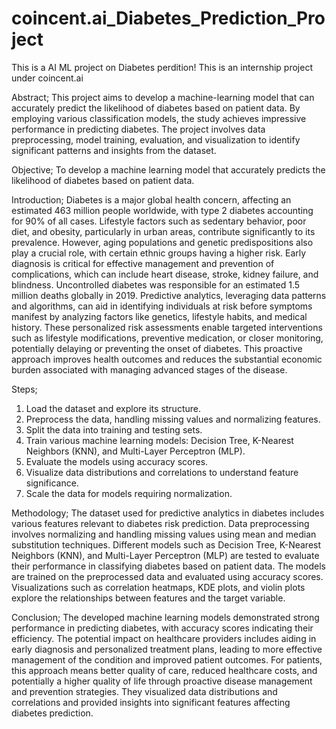 # coincent.ai_Diabetes_Prediction_Project
This is a AI ML project on Diabetes perdition! This is an internship project under coincent.ai

Abstract;
This project aims to develop a machine-learning model that can accurately predict the likelihood of diabetes based on patient data. By employing various classification models, the study achieves impressive performance in predicting diabetes. The project involves data preprocessing, model training, evaluation, and visualization to identify significant patterns and insights from the dataset.

Objective;
To develop a machine learning model that accurately predicts the likelihood of diabetes based on patient data.

Introduction;
Diabetes is a major global health concern, affecting an estimated 463 million people worldwide, with type 2 diabetes accounting for 90% of all cases. Lifestyle factors such as sedentary behavior, poor diet, and obesity, particularly in urban areas, contribute significantly to its prevalence. However, aging populations and genetic predispositions also play a crucial role, with certain ethnic groups having a higher risk.
Early diagnosis is critical for effective management and prevention of complications, which can include heart disease, stroke, kidney failure, and blindness. Uncontrolled diabetes was responsible for an estimated 1.5 million deaths globally in 2019. Predictive analytics, leveraging data patterns and algorithms, can aid in identifying individuals at risk before symptoms manifest by analyzing factors like genetics, lifestyle habits, and medical history.
These personalized risk assessments enable targeted interventions such as lifestyle modifications, preventive medication, or closer monitoring, potentially delaying or preventing the onset of diabetes. This proactive approach improves health outcomes and reduces the substantial economic burden associated with managing advanced stages of the disease.

Steps;
1. Load the dataset and explore its structure.
2. Preprocess the data, handling missing values and normalizing features.
3. Split the data into training and testing sets.
4. Train various machine learning models: Decision Tree, K-Nearest Neighbors (KNN), and Multi-Layer Perceptron (MLP).
5. Evaluate the models using accuracy scores.
6. Visualize data distributions and correlations to understand feature significance.
7. Scale the data for models requiring normalization.

Methodology;
The dataset used for predictive analytics in diabetes includes various features relevant to diabetes risk prediction. Data preprocessing involves normalizing and handling missing values using mean and median substitution techniques. Different models such as Decision Tree, K-Nearest Neighbors (KNN), and Multi-Layer Perceptron (MLP) are tested to evaluate their performance in classifying diabetes based on patient data. The models are trained on the preprocessed data and evaluated using accuracy scores. Visualizations such as correlation heatmaps, KDE plots, and violin plots explore the relationships between features and the target variable.

Conclusion;
The developed machine learning models demonstrated strong performance in predicting diabetes, with accuracy scores indicating their efficiency. The potential impact on healthcare providers includes aiding in early diagnosis and personalized treatment plans, leading to more effective management of the condition and improved patient outcomes. For patients, this approach means better quality of care, reduced healthcare costs, and potentially a higher quality of life through proactive disease management and prevention strategies. They visualized data distributions and correlations and provided insights into significant features affecting diabetes prediction.

